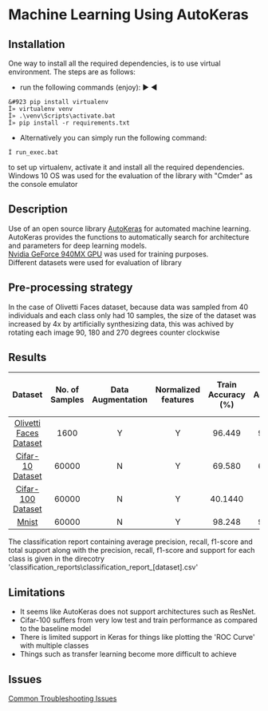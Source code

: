 # Machine Learning Using AutoKeras

## Installation

One way to install all the required dependencies, is to use virtual environment. The steps are as follows: <br>
* run the following commands (enjoy):
&#9658;
&#9668;
```console
&#923 pip install virtualenv
Î» virtualenv venv
Î» .\venv\Scripts\activate.bat
Î» pip install -r requirements.txt
```
* Alternatively you can simply run the following command:
```console
Î run_exec.bat
```
to set up virtualenv, activate it and install all the required dependencies. <br>
Windows 10 OS was used for the evaluation of the library with "Cmder" as the console emulator <br>

## Description
Use of an open source library [AutoKeras](https://autokeras.com/) for automated machine learning.
AutoKeras provides the functions to automatically search for architecture
and parameters for deep learning models. <br> [Nvidia GeForce 940MX GPU](https://www.geforce.com/hardware/notebook-gpus/geforce-940mx) was used for training purposes. <br>
Different datasets were used for evaluation of library

## Pre-processing strategy
In the case of Olivetti Faces dataset, because data was sampled from 40 individuals and each class only had 10 samples, the size of the dataset was increased by 4x by artificially synthesizing data, this was achived by rotating each image 90, 180 and 270 degrees counter clockwise <br>

## Results

| Dataset | No. of Samples | Data Augmentation | Normalized features | Train Accuracy (%) | Test Accuracy (%) | Average Precision (%) | Average Recall (%) | Average F1 Score (%) | Total Support | Epochs | Time Taken (s) | Batch Size |
| :-: | :-: | :-: | :-: | :-: | :-: | :-:| :-: | :-: | :-: | :-: | :-: | :-: |
| [Olivetti Faces Dataset](http://scikit-learn.org/stable/datasets/olivetti_faces.html) | 1600 | Y | Y | 96.449 | 97.500 | 97 | 98 | 97 | 320 | 53 | 110.767 | 128 |
| [Cifar-10 Dataset](https://en.wikipedia.org/wiki/CIFAR-10) | 60000 | N | Y | 69.580 | 68.870 | 68 | 69 | 68 | 10000 | 66 | 1876.29 | 128 |
| [Cifar-100 Dataset](https://www.cs.toronto.edu/~kriz/cifar.html) | 60000 | N | Y | 40.1440 | 39.66 | 39 | 41 | 40 | 10000 | 54 | 1370.663991 | 128
| [Mnist](https://en.wikipedia.org/wiki/MNIST_database) | 60000 | N | Y | 98.248 | 98.180 | 98 | 98 | 98 | 10000 | 41 | 98.350 | 128 |

The classification report containing average precision, recall, f1-score and total support along with the precision, recall, f1-score and support for each class is given in the direcotry 'classification_reports\\classification_report_[dataset].csv' <br>

## Limitations
* It seems like AutoKeras does not support architectures such as ResNet.
* Cifar-100 suffers from very low test and train performance as compared to the baseline model
* There is limited support in Keras for things like plotting the 'ROC Curve' with multiple classes
* Things such as transfer learning become more difficult to achieve

## Issues
[Common Troubleshooting Issues](docs/troubleshooting_issues.md)
